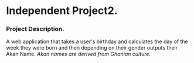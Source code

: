 # Independent Project2.

### Project Description.

A web application that takes a user's birthday and calculates the day of the week they were born and then depending on their gender outputs their Akan Name. 
_Akan names are derived from Ghanian culture._